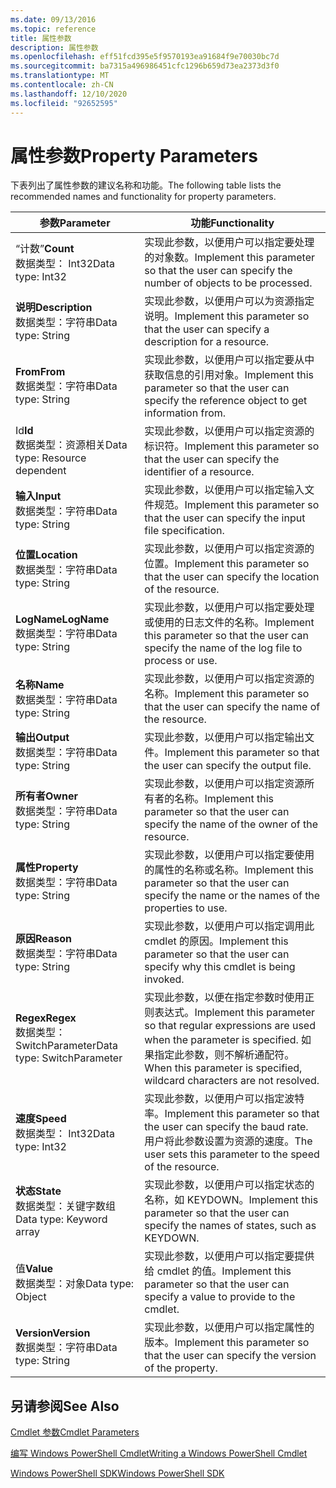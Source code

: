 ```yaml
---
ms.date: 09/13/2016
ms.topic: reference
title: 属性参数
description: 属性参数
ms.openlocfilehash: eff51fcd395e5f9570193ea91684f9e70030bc7d
ms.sourcegitcommit: ba7315a496986451cfc1296b659d73ea2373d3f0
ms.translationtype: MT
ms.contentlocale: zh-CN
ms.lasthandoff: 12/10/2020
ms.locfileid: "92652595"
---
```

# <a name="property-parameters"></a><span data-ttu-id="86312-103">属性参数</span><span class="sxs-lookup"><span data-stu-id="86312-103">Property Parameters</span></span>

<span data-ttu-id="86312-104">下表列出了属性参数的建议名称和功能。</span><span class="sxs-lookup"><span data-stu-id="86312-104">The following table lists the recommended names and functionality for property parameters.</span></span>

|<span data-ttu-id="86312-105">参数</span><span class="sxs-lookup"><span data-stu-id="86312-105">Parameter</span></span>|<span data-ttu-id="86312-106">功能</span><span class="sxs-lookup"><span data-stu-id="86312-106">Functionality</span></span>|
|---|---|
|<span data-ttu-id="86312-107">“计数”</span><span class="sxs-lookup"><span data-stu-id="86312-107">**Count**</span></span><br><span data-ttu-id="86312-108">数据类型： Int32</span><span class="sxs-lookup"><span data-stu-id="86312-108">Data type: Int32</span></span>|<span data-ttu-id="86312-109">实现此参数，以便用户可以指定要处理的对象数。</span><span class="sxs-lookup"><span data-stu-id="86312-109">Implement this parameter so that the user can specify the number of objects to be processed.</span></span>|
|<span data-ttu-id="86312-110">**说明**</span><span class="sxs-lookup"><span data-stu-id="86312-110">**Description**</span></span><br><span data-ttu-id="86312-111">数据类型：字符串</span><span class="sxs-lookup"><span data-stu-id="86312-111">Data type: String</span></span>|<span data-ttu-id="86312-112">实现此参数，以便用户可以为资源指定说明。</span><span class="sxs-lookup"><span data-stu-id="86312-112">Implement this parameter so that the user can specify a description for a resource.</span></span>|
|<span data-ttu-id="86312-113">**From**</span><span class="sxs-lookup"><span data-stu-id="86312-113">**From**</span></span><br><span data-ttu-id="86312-114">数据类型：字符串</span><span class="sxs-lookup"><span data-stu-id="86312-114">Data type: String</span></span>|<span data-ttu-id="86312-115">实现此参数，以便用户可以指定要从中获取信息的引用对象。</span><span class="sxs-lookup"><span data-stu-id="86312-115">Implement this parameter so that the user can specify the reference object to get information from.</span></span>|
|<span data-ttu-id="86312-116">Id</span><span class="sxs-lookup"><span data-stu-id="86312-116">**Id**</span></span><br><span data-ttu-id="86312-117">数据类型：资源相关</span><span class="sxs-lookup"><span data-stu-id="86312-117">Data type: Resource dependent</span></span>|<span data-ttu-id="86312-118">实现此参数，以便用户可以指定资源的标识符。</span><span class="sxs-lookup"><span data-stu-id="86312-118">Implement this parameter so that the user can specify the identifier of a resource.</span></span>|
|<span data-ttu-id="86312-119">**输入**</span><span class="sxs-lookup"><span data-stu-id="86312-119">**Input**</span></span><br><span data-ttu-id="86312-120">数据类型：字符串</span><span class="sxs-lookup"><span data-stu-id="86312-120">Data type: String</span></span>|<span data-ttu-id="86312-121">实现此参数，以便用户可以指定输入文件规范。</span><span class="sxs-lookup"><span data-stu-id="86312-121">Implement this parameter so that the user can specify the input file specification.</span></span>|
|<span data-ttu-id="86312-122">**位置**</span><span class="sxs-lookup"><span data-stu-id="86312-122">**Location**</span></span><br><span data-ttu-id="86312-123">数据类型：字符串</span><span class="sxs-lookup"><span data-stu-id="86312-123">Data type: String</span></span>|<span data-ttu-id="86312-124">实现此参数，以便用户可以指定资源的位置。</span><span class="sxs-lookup"><span data-stu-id="86312-124">Implement this parameter so that the user can specify the location of the resource.</span></span>|
|<span data-ttu-id="86312-125">**LogName**</span><span class="sxs-lookup"><span data-stu-id="86312-125">**LogName**</span></span><br><span data-ttu-id="86312-126">数据类型：字符串</span><span class="sxs-lookup"><span data-stu-id="86312-126">Data type: String</span></span>|<span data-ttu-id="86312-127">实现此参数，以便用户可以指定要处理或使用的日志文件的名称。</span><span class="sxs-lookup"><span data-stu-id="86312-127">Implement this parameter so that the user can specify the name of the log file to process or use.</span></span>|
|<span data-ttu-id="86312-128">**名称**</span><span class="sxs-lookup"><span data-stu-id="86312-128">**Name**</span></span><br><span data-ttu-id="86312-129">数据类型：字符串</span><span class="sxs-lookup"><span data-stu-id="86312-129">Data type: String</span></span>|<span data-ttu-id="86312-130">实现此参数，以便用户可以指定资源的名称。</span><span class="sxs-lookup"><span data-stu-id="86312-130">Implement this parameter so that the user can specify the name of the resource.</span></span>|
|<span data-ttu-id="86312-131">**输出**</span><span class="sxs-lookup"><span data-stu-id="86312-131">**Output**</span></span><br><span data-ttu-id="86312-132">数据类型：字符串</span><span class="sxs-lookup"><span data-stu-id="86312-132">Data type: String</span></span>|<span data-ttu-id="86312-133">实现此参数，以便用户可以指定输出文件。</span><span class="sxs-lookup"><span data-stu-id="86312-133">Implement this parameter so that the user can specify the output file.</span></span>|
|<span data-ttu-id="86312-134">**所有者**</span><span class="sxs-lookup"><span data-stu-id="86312-134">**Owner**</span></span><br><span data-ttu-id="86312-135">数据类型：字符串</span><span class="sxs-lookup"><span data-stu-id="86312-135">Data type: String</span></span>|<span data-ttu-id="86312-136">实现此参数，以便用户可以指定资源所有者的名称。</span><span class="sxs-lookup"><span data-stu-id="86312-136">Implement this parameter so that the user can specify the name of the owner of the resource.</span></span>|
|<span data-ttu-id="86312-137">**属性**</span><span class="sxs-lookup"><span data-stu-id="86312-137">**Property**</span></span><br><span data-ttu-id="86312-138">数据类型：字符串</span><span class="sxs-lookup"><span data-stu-id="86312-138">Data type: String</span></span>|<span data-ttu-id="86312-139">实现此参数，以便用户可以指定要使用的属性的名称或名称。</span><span class="sxs-lookup"><span data-stu-id="86312-139">Implement this parameter so that the user can specify the name or the names of the properties to use.</span></span>|
|<span data-ttu-id="86312-140">**原因**</span><span class="sxs-lookup"><span data-stu-id="86312-140">**Reason**</span></span><br><span data-ttu-id="86312-141">数据类型：字符串</span><span class="sxs-lookup"><span data-stu-id="86312-141">Data type: String</span></span>|<span data-ttu-id="86312-142">实现此参数，以便用户可以指定调用此 cmdlet 的原因。</span><span class="sxs-lookup"><span data-stu-id="86312-142">Implement this parameter so that the user can specify why this cmdlet is being invoked.</span></span>|
|<span data-ttu-id="86312-143">**Regex**</span><span class="sxs-lookup"><span data-stu-id="86312-143">**Regex**</span></span><br><span data-ttu-id="86312-144">数据类型： SwitchParameter</span><span class="sxs-lookup"><span data-stu-id="86312-144">Data type: SwitchParameter</span></span>|<span data-ttu-id="86312-145">实现此参数，以便在指定参数时使用正则表达式。</span><span class="sxs-lookup"><span data-stu-id="86312-145">Implement this parameter so that regular expressions are used when the parameter is specified.</span></span> <span data-ttu-id="86312-146">如果指定此参数，则不解析通配符。</span><span class="sxs-lookup"><span data-stu-id="86312-146">When this parameter is specified, wildcard characters are not resolved.</span></span>|
|<span data-ttu-id="86312-147">**速度**</span><span class="sxs-lookup"><span data-stu-id="86312-147">**Speed**</span></span><br><span data-ttu-id="86312-148">数据类型： Int32</span><span class="sxs-lookup"><span data-stu-id="86312-148">Data type: Int32</span></span>|<span data-ttu-id="86312-149">实现此参数，以便用户可以指定波特率。</span><span class="sxs-lookup"><span data-stu-id="86312-149">Implement this parameter so that the user can specify the baud rate.</span></span> <span data-ttu-id="86312-150">用户将此参数设置为资源的速度。</span><span class="sxs-lookup"><span data-stu-id="86312-150">The user sets this parameter to the speed of the resource.</span></span>|
|<span data-ttu-id="86312-151">**状态**</span><span class="sxs-lookup"><span data-stu-id="86312-151">**State**</span></span><br><span data-ttu-id="86312-152">数据类型：关键字数组</span><span class="sxs-lookup"><span data-stu-id="86312-152">Data type: Keyword array</span></span>|<span data-ttu-id="86312-153">实现此参数，以便用户可以指定状态的名称，如 KEYDOWN。</span><span class="sxs-lookup"><span data-stu-id="86312-153">Implement this parameter so that the user can specify the names of states, such as KEYDOWN.</span></span>|
|<span data-ttu-id="86312-154">值</span><span class="sxs-lookup"><span data-stu-id="86312-154">**Value**</span></span><br><span data-ttu-id="86312-155">数据类型：对象</span><span class="sxs-lookup"><span data-stu-id="86312-155">Data type: Object</span></span>|<span data-ttu-id="86312-156">实现此参数，以便用户可以指定要提供给 cmdlet 的值。</span><span class="sxs-lookup"><span data-stu-id="86312-156">Implement this parameter so that the user can  specify a value to provide to the cmdlet.</span></span>|
|<span data-ttu-id="86312-157">**Version**</span><span class="sxs-lookup"><span data-stu-id="86312-157">**Version**</span></span><br><span data-ttu-id="86312-158">数据类型：字符串</span><span class="sxs-lookup"><span data-stu-id="86312-158">Data type: String</span></span>|<span data-ttu-id="86312-159">实现此参数，以便用户可以指定属性的版本。</span><span class="sxs-lookup"><span data-stu-id="86312-159">Implement this parameter so that the user can specify the version of the property.</span></span>|

## <a name="see-also"></a><span data-ttu-id="86312-160">另请参阅</span><span class="sxs-lookup"><span data-stu-id="86312-160">See Also</span></span>

[<span data-ttu-id="86312-161">Cmdlet 参数</span><span class="sxs-lookup"><span data-stu-id="86312-161">Cmdlet Parameters</span></span>](./cmdlet-parameters.md)

[<span data-ttu-id="86312-162">编写 Windows PowerShell Cmdlet</span><span class="sxs-lookup"><span data-stu-id="86312-162">Writing a Windows PowerShell Cmdlet</span></span>](./writing-a-windows-powershell-cmdlet.md)

[<span data-ttu-id="86312-163">Windows PowerShell SDK</span><span class="sxs-lookup"><span data-stu-id="86312-163">Windows PowerShell SDK</span></span>](../windows-powershell-reference.md)
